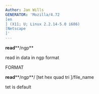 ```yaml
---
Author: Jan Wills
GENERATOR: 'Mozilla/4.72 
[en
] (X11; U; Linux 2.2.14-5.0 i686) 
[Netscape
]'
---
```


 **read****/ngp**

  read in data in ngp format

 FORMAT

  **read****/ngp**/
[tet  hex quad tri
]/file\_name

  tet is default
